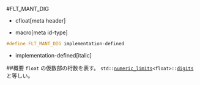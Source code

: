 #FLT_MANT_DIG
* cfloat[meta header]

* macro[meta id-type]
```cpp
#define FLT_MANT_DIG implementation-defined
```
* implementation-defined[italic]

##概要
`float` の仮数部の桁数を表す。
`std::`[`numeric_limits`](/reference/limits/numeric_limits.md)`<float>::`[`digits`](/reference/limits/numeric_limits/digits.md) と等しい。
